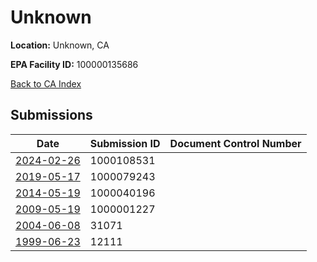 # Unknown

**Location:** Unknown, CA

**EPA Facility ID:** 100000135686

[Back to CA Index](../../index.md)

## Submissions

| Date | Submission ID | Document Control Number |
|------|--------------|-------------------------|
| [2024-02-26](submissions/1000108531.md) | 1000108531 |  |
| [2019-05-17](submissions/1000079243.md) | 1000079243 |  |
| [2014-05-19](submissions/1000040196.md) | 1000040196 |  |
| [2009-05-19](submissions/1000001227.md) | 1000001227 |  |
| [2004-06-08](submissions/31071.md) | 31071 |  |
| [1999-06-23](submissions/12111.md) | 12111 |  |
